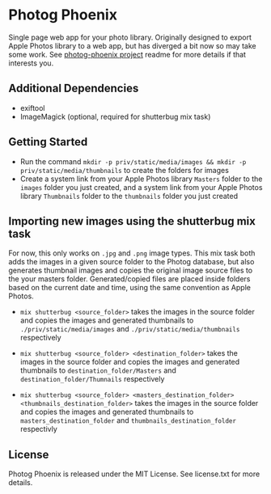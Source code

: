 # Photog Phoenix

Single page web app for your photo library. Originally designed to export Apple Photos library to a web app, but has diverged a bit now so may take some work. See [photog-phoenix project](https://github.com/allen-garvey/photog-phoenix) readme for more details if that interests you.

## Additional Dependencies

* exiftool
* ImageMagick (optional, required for shutterbug mix task)

## Getting Started

* Run the command `mkdir -p priv/static/media/images && mkdir -p priv/static/media/thumbnails` to create the folders for images
* Create a system link from your Apple Photos library `Masters` folder to the `images` folder you just created, and a system link from your Apple Photos library `Thumbnails` folder to the `thumbnails` folder you just created 

## Importing new images using the shutterbug mix task

For now, this only works on `.jpg` and `.png` image types. This mix task both adds the images in a given source folder to the Photog database, but also generates thumbnail images and copies the original image source files to the your masters folder. Generated/copied files are placed inside folders based on the current date and time, using the same convention as Apple Photos.

* `mix shutterbug <source_folder>` takes the images in the source folder and copies the images and generated thumbnails to `./priv/static/media/images` and `./priv/static/media/thumbnails` respectively

* `mix shutterbug <source_folder> <destination_folder>` takes the images in the source folder and copies the images and generated thumbnails to `destination_folder/Masters` and `destination_folder/Thumnails` respectively

* `mix shutterbug <source_folder> <masters_destination_folder> <thumbnails_destination_folder>` takes the images in the source folder and copies the images and generated thumbnails to `masters_destination_folder` and `thumbnails_destination_folder` respectivly


## License

Photog Phoenix is released under the MIT License. See license.txt for more details.